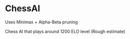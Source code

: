 # ChessAI

Uses Minimax + Alpha-Beta pruning

Chess AI that plays around 1200 ELO level (Rough estimate)


